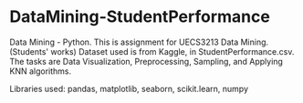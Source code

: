 # DataMining-StudentPerformance
Data Mining - Python.
This is assignment for UECS3213 Data Mining. (Students' works)
Dataset used is from Kaggle, in StudentPerformance.csv.
The tasks are Data Visualization, Preprocessing, Sampling, and Applying KNN algorithms.

Libraries used: 
pandas, matplotlib, seaborn, 
scikit.learn, numpy
